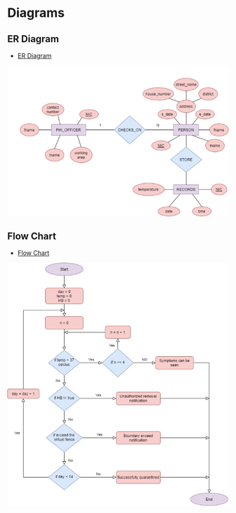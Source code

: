 # Diagrams

## ER Diagram

- [ER Diagram](https://viewer.diagrams.net/?highlight=0000ff&edit=_blank&layers=1&nav=1&title=Untitled%20Diagram.drawio#R7Vxbb5tIFP41kXYfagFzAT%2BmjtNWq23aeLXb7ktEzMRGxeBi3Dj99TtcBphLYkzBY7yRIoU5AwN8fOfKMRdgstq9i9318s%2FII8GFZXi7C3B1YVmWYWP6L5U85RLTgIVkEfteIasEM%2F8nYTsW0q3vkQ23YxJFQeKveeE8CkMyTziZG8fRI7%2FbQxTwZ127CyIJZnM3kKX%2F%2BF6yzKUOMir5e%2BIvluzMplHMrFy2cyHYLF0veqyJwPQCTOIoSvKt1W5CghQ9hkt%2B3PUzs%2BWFxSRMmhxw%2Be%2Fn67%2Fdd7PN%2Bvv0%2Bqf7eee%2BuXxTrPLDDbbFDU%2FeTyd%2FzO5uPhZXnTwxKOJltLrfUjzfPi79hMzW7jydeaRPnsqWySqgI5NuPvhBMImCKM6OA55LnIc5lW%2BSOPpGajN47pD7BzpTXAWJE7J79vbMEjRKNxKtSBI%2F0V2KA4Dj5IcUTIMOyseP1WMrH86y9sjGhcwtmLIol67ApBsFngdga0nYfprezlTARtvQI%2BlSxsHgEtNDxFaBO8Y2cHE34CKbBxeZ1kiG11GgC1BP6AIZ3fcf7m6urz9MprcDhNh0mkBsmsfEGEoYS8CS0LtMzSwdhVFIeCDJzk%2B%2B1La%2FpvjTu8pHV7vicWSDJzYI6ZV%2FqQ9qR6XD6rBsxI7Lr4x4kjkXHgC9%2Bmgbz8l%2BaiVuvCDJPuMpP9Da40KKp8VkMQncxP%2FBX67qERZn%2BBT59EZKvkCT5wt2BBbkt1kcVfcL4kJYWEikU46DtFDGqPK225MM%2FT9JxoKZfSSzdJIMGIJRgoKzbEoygPcs1DPJsEQyigUOktSqr92Qoxv%2Bvk1jsrfz3NBfpjAu7t3f6BXTP3p%2BQ7n1e7qZUoQGmWHy5sFd%2BcFTfvgqCqNN5m64XTZZtJvuYKx31Xnp1iL%2Fj8TIGtFbTqVZ1FiOGAQoA4FKrtLt9MJQeteIgrlvX7Pcl5G51TJWtUwOdTlTTeRAlxOlbqeSTLvpRq7fqcTMhrmO8%2BOv2TjVWSahSpuJKsFTXZDrvCAQVil0X9iJW6e6k8wONIGwnCrRqzQZMV0u90YV4kynlXOlbqsugepVKV7UTsZdRaFuKFXT6hk6tXM81RaHSL08ZwNUVFGeBsADT8NZCPk02ZADlp8o%2BFoX8lrEFhDVLbcS1OrkhoLppuCiaOCX8H6JjxYLv1UPLQuRG%2FiLkA7nlDKEyt%2BmYaRPM9DLYmLle156GmXYyge2XeRRFuQttSFHoVDhcay%2B0ihbMt1yBnU26CPR4epG31FEZ7lGbJkufPwwqWnJ9lkVoWfz15vnoHw%2B%2F3pw5mSurB%2FcOwiijpC3hBQXYhl5rEq%2B%2BkJ%2B%2FKtxsTLGLWeeiXBZNG2MbBZCf61H0MpwWkPu5bzmXh2ExayaUCPZnEam7jy9xnC7uqcmcVhqbCJBjaGsxraCGWI%2B0pkam3KJta0ej2zAp6tjZDVWZ6u5OmdLfCKxTxFIfaK2%2BoqhftSvSn4YAy2JgQ%2BhuyID02ypPmo08s%2F9KbZcgQ4GCKspVmbGunH95aozM5jmxUHFvdJWHlBI1GEVtVYEz8cqyiXB1n4ZcURr55LNk%2BMZeOVZFzyT6xePUfzNDxfpNcTEHZi%2FsKDgLxTv2VUBNurNX6hKFG0DbE6Tm%2BfKWlJlxqy9mvyqyJ0oslyQuZ1Obm6vZhLdTr%2FbQGzosBV1RmU7R2%2FNMnIlYvbXze1Uxvaku5CQGE037UJyegO2w%2FrDkKwjI9Rpv2DHgnVE9kCtI2OVxnBaSzTdmGa5%2B9DGM0vM8lvyTFoI2aMjM02uuyRktSaxm2zjoVVfIBT9sFx9UfqL3sovVmfllwN7q9r0cXWpyI3zYq2KfDbhtCX3%2FXluMjT9RYI5tO1m2XB%2FcbSqrHWWL%2BzxWDSdqoZplSr21i9tybWexB%2FcGwEM9nP6qJ0QVncVnkG5JFZx2J%2FCYJ0uCYl8EYnQ1CUhZ89Cfbuk7lpuitr%2BUHJlNIjY52yIBuRiV2uitUyWbS3ZcnOLZmslmpiVtf3ZAxJjlCP%2F7AHIxb8htn7gMeBg1N77AeRq1xB7PzCrOjNcsW5c5drOmWYvUqO37nZjINd9NndnkJFr7%2BMGcqGDDBFYDE8N2A47eNqF61xeeKwYCjQtVFrqx3mkOqXBuxZsta1TIsFHiW%2FI%2Bg6h9LeXaGGZ9cqyY7Kss9LDwJpeB%2FEzeDx2RraD7TFGGEKDOZ6KKyMH0XkIbEz3tdpRUPSvx3%2BzCjsrS5it7Nwhv1HpkINNLV0eIevioG28yEGnGw4iMSs5Oge7%2FLlUu9qYjsIYaFqB1WoHbfNFDo674aDYQmcfnYNydcfzaW7lzxOZi6edswn6DMbNcrbeCjxQLvAso%2B2G3A3yx6ZQqJ%2Bp4GUV4OPAqyjiJDEhyd0Aq5PIHvPoKgoO9lHRlSs5rufFZLMZGrLitxKBbrPQ14%2BxTv3Fa0OvnzPvNcv%2BVccu9%2Be0pFm7BEcHxWDTyBLq%2FZnQ2XCsw3rhkExZc55pTaOxgV9IYSh56imMM4btSIhsMMLQsUAaoZjQEN3teGRCywQIW8AGhtiL3zdD9X5ZSMtLk%2Bbs1JpgY8gbr%2FLrNYd3OL1IQKiVgEhVZ8zf6KffxeSYyD6KKXwwE2HVFzPTDz8bV767iN1VrUcgX%2FTcP9xnmnyTjKlq5lBxt8W34y6KjyfWaFF9NhFM%2FwM%3D)

![ER](img/ER.jpg)


## Flow Chart

- [Flow Chart](https://viewer.diagrams.net/?highlight=0000ff&edit=_blank&layers=1&nav=1&title=Untitled%20Diagram.drawio#R7Vxbe9o2GP4tu8hl8tiWT1wmaZK2a7t1tMuymz2KLcCLsKgRCezXT7IljCUHjMGGFPcitSUhG32v3u8ozsD1eH6XwMnoMwkRPrOMcH4G3p1ZlmkAn%2F3HWxZZi%2BMbWcMwiUIxKG%2FoR%2F8h%2BUnROotCNC0MpIRgGk2KjQGJYxTQQhtMEvJSHDYguPjUCRwiraEfQKy33kchHWWtvuXl7e9RNBzJJ5tuL%2BsZQzlYfJPpCIbkZaUJ3JyB64QQml2N59cI88WT63L%2FYXGPPz25dx%2B%2FTn%2FA71e%2Ffvvy53k22e02H1l%2BhQTFdL9Tg2zqZ4hnYr1CuGAN6bXBJnQxe%2BLVY8KuhvyKovFkXf%2F7q9XedNnoQsoiIbM4RPx9TDb0ZRRR1J%2FAgPe%2BMPSxthEdY9E9IDEVcDLZWl8NMZxyLLDZr6Y0IU9LefLRS%2BHw7kGE8TXBJEkfCwZ%2BgIJg%2BbGVnkffsR3%2BiYorLCTxjBKK5iv4Eit%2Bh8gY0YQvoOz1BZrE7gGG2E4vORZNCbDRCg4d0QYF%2FIfLqXMRswsh5S0kbmsS%2F0LWCMooCuVfROlCSAXOKGFNJKEjMiQxxJ8ImZQIj9%2BjOLzkm5ndP2ISPGVNtxF%2F9%2FQZ7E6M9zfLF8NHhK9g8DRMX1QKNCYx4lOFjADEd8lf7iZv3VLaUzJLArRmnCtoDSZDtHY%2BIVP%2BgmvBI8AicZEgDGn0XCS0MmCImX4nEfte%2BRAyGEzZi6nIWT6wPpgcDUwPjOtVNG0WyNvGW8wW8a%2FlvOzmgd9cOPL23Xy1891C3DWPQu9z9GR%2BdR6GIPD7i6%2Fg453z4dy0t0Oh2RgK8zGCLYFbZEtHGh9yjuzLiU%2FtH86uBudowJdU6DzLhWOupFJFxxqAx%2B0WhINopoM%2BGZHxI2vfqOeKmovh%2BBaOI8xX4D3Cz4hGASzRhhBHw5jdBAw8KCmHMHtkFA%2FZnZvffUu3DNMCmpYMIfIHpVrSDXz0OGhSS%2FYUuRuOriWNEi3pN6UlPQ0J%2FcV4Qsl4ykUOY%2Fb3EXGBIxR3Zg7bqIoArRIBlpk5dlMC9DszZ0Ux5brooaCKWlFMUoFs1EwSNBs1k0CdcQHYvwLwmjOZNGVl2UXMe067yqrX2V6tQLV8oHUsRtS%2B4CTfUDV%2BUof%2Bl7TBoAnr6gyd%2FRk6rlkSDmjV0JFAXhH795jt9hFJmBDCFLJjwnrZVUxoNGBSohHpjB7G%2F9KTksIEJcK0GzJ6ShWovoX7jMmorhQwjiZTVEFOxcVGZuggr2yxe64HoNtiII1tifYszHI%2FWlvsmzj8GZbaVQybnnPopdaj1CdozM8jumLLs7sH8Rh%2BnVvy%2FGZxtmLWt%2BoArLXrNzsAbkWr6kgcAP%2FCKTzc6ykuQLY0mguw0Zfwmwt8lS68nhTgEY7M6OvSOCVpnN6hKdHU1U%2FHiG%2BGEW2dENcFpDfyYV22k%2FTjKPD26%2FKYsk9sdaKGeczUiSx1YlM2k%2BH7NGOdcZut75nOm63Milq6RuqKTd5srzFW1INiX37TbfKfOyZWNx8p%2BVQy6MqnXuXTPfOiWZUYvYrE2H4O09ZymN6F59ajU8eolw9lUEureOSwCR8wbYJwLT3kkFuOGevy%2BKGU%2FynbkMBTdGNJBMNv04S0dLf6ZE3Iw1Ge3EFt23i2yiV1fVXbbtfGs3Qb72Rh%2B%2FY8n6oJNnCYXQHcurtCnUgNBTW9K%2FRSvNTzQfMApWkcOkKZE6QU7D5HCZ2l6Z0BioMuvbdbes9UI4JlOSHT0bV8Yy6R9UpRm6jzLjrFzFLrXOJ9Jnh9t8UEb7n8q9WJnIrG3MLQe01jmu1qTKtqYS%2BoqjOPI3uihAp7qhlZN%2BbYqxhzfN1JLn%2BOaSrPEUc58s2ZzbhXtQ7WH9CRJN752FmvEntxy4oEytgXNJa57pyVcmfFWEu9e6bQysy4qzehxOt65p58bOC1w2nyOc1ymu6qdHviGB34dY75Rmuk6imjYw1raTnQhh14oPtpVxxbMF2lpRvf1WCurcH0XKBr%2FFZrMIF%2BdOgE6%2FLr5BLbP0e5W7UaqFqdcYCDlIoh4tYNawJnw0RNs6J%2Bjqs%2FCwI0nQ5mGPPF%2FTGDCYxpFHN67PhQ4UPfP3RNOtDjTyXFux0dHi0dVg4%2F%2BcdLh6arVeqC%2FRCiNlHTlbp6wcUa2nuLW6Wy81RvMx3UefIq7iWz4lba0XkCarmmeoS1bvZTm6jpXdFVQ7dbvbfbodgdYeuqJXZ1Uweeaia3DVurg%2B3hi04r%2B3E7wtZWD%2F%2FWdcpU2Hp%2ByzZIVzh4DLCtam%2FvCFu1CNlVcxF1YSsTqK3BtiwXl5VDcbAV8Ov%2BmBHZcT5NYXXJBjjOZJ53yhKqW8xwZRnXo%2FSstStKaW6zSV3xa1HK%2FmD%2BPC1ujGKwQCBxNbIgmrR6GR4diAKIL0XHOArDFKRlAY%2FivtwOkluEIYyCpE2gHwzxnJIohLWHKEQEw79n%2BI9v%2F1zefB7ffcCT%2B8gpORl%2FikHZmgUtR5DBLTsYsls5tUDquXEBvGJsQOZE2whMeBss2VcoUbctlESurdYTvkLSm7mV3eY%2FcZsNz38oGNz8Dw%3D%3D)

![Flow Chart](img/FC.jpg)

